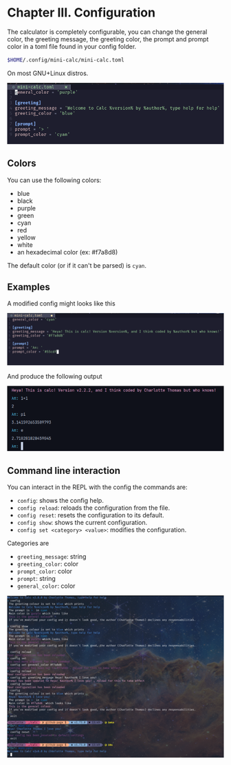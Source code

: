 # Chapter III. Configuration
The calculator is completely configurable, you can change the general color,
the greeting message, the greeting color, the prompt and prompt color
in a toml file found in your config folder.

```sh 
$HOME/.config/mini-calc/mini-calc.toml
```

On most GNU+Linux distros.

![config](/assets/img.png)

## Colors
You can use the following colors:

- blue
- black
- purple
- green
- cyan
- red
- yellow
- white
- an hexadecimal color (ex: #f7a8d8)

The default color (or if it can't be parsed) is `cyan`.

## Examples

A modified config might looks like this 

![mod_config](/assets/config_modified.png)

And produce the following output 

![mod_config_look](/assets/config_looks.png)

## Command line interaction

You can interact in the REPL with the config the commands are:

- `config`: shows the config help.
- `config reload`: reloads the configuration from the file.
- `config reset`: resets the configuration to its default.
- `config show`: shows the current configuration.
- `config set <category> <value>`: modifies the configuration. 

Categories are 

- `greeting_message`: string 
- `greeting_color`: color 
- `prompt_color`: color
- `prompt`: string
- `general_color`: color

![conf_inter](/assets/config.png)
